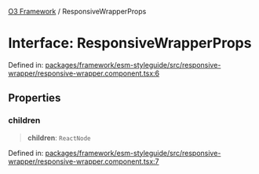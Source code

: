 [O3 Framework](../API.md) / ResponsiveWrapperProps

# Interface: ResponsiveWrapperProps

Defined in: [packages/framework/esm-styleguide/src/responsive-wrapper/responsive-wrapper.component.tsx:6](https://github.com/its-kios09/openmrs-esm-core/blob/main/packages/framework/esm-styleguide/src/responsive-wrapper/responsive-wrapper.component.tsx#L6)

## Properties

### children

> **children**: `ReactNode`

Defined in: [packages/framework/esm-styleguide/src/responsive-wrapper/responsive-wrapper.component.tsx:7](https://github.com/its-kios09/openmrs-esm-core/blob/main/packages/framework/esm-styleguide/src/responsive-wrapper/responsive-wrapper.component.tsx#L7)
